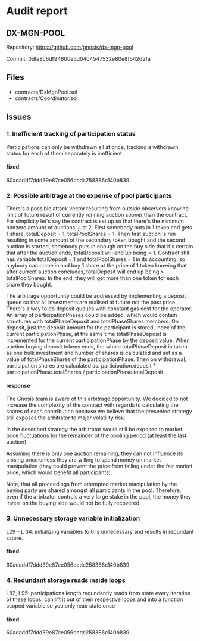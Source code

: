 # Audit report
## DX-MGN-POOL
Repository: https://github.com/gnosis/dx-mgn-pool

Commit: 0dfe8c6df94600e5d0404547532e80e8f54262fa

## Files

- contracts/DxMgnPool.sol
- contracts/Coordinator.sol

## Issues

### 1. Inefficient tracking of participation status

Participations can only be withdrawn all at once, tracking a withdrawn status for each of them separately is inefficient.

#### fixed

60adaddf7ddd39e87ce056dcdc258386c140b839

### 2. Possible arbitrage at the expense of pool participants

There's a possible attack vector resulting from outside observers knowing limit of future result of currently running auction sooner than the contract. For simplicity let's say the contract is set up so that there's the minimum nonzero amount of auctions, just 2. First somebody puts in 1 token and gets 1 share, totalDeposit = 1, totalPoolShares = 1. Then first auction is run resulting in some amount of the secondary token bought and the second auction is started, somebody puts in enough on the buy side that it's certain that after the auction ends, totalDeposit will end up being > 1. Contract still has variable totalDeposit = 1 and totalPoolShares = 1 in its accounting, so anybody can come in and buy 1 share at the price of 1 token knowing that after current auction concludes, totalDeposit will end up being > totalPoolShares. In the end, they will get more than one token for each share they bought.

The arbitrage opportunity could be addressed by implementing a deposit queue so that all investments are realised at future not the past price. There's a way to do deposit queues with constant gas cost for the operator. An array of participationPhases could be added, which would contain structures with totalPhaseDeposit and totalPhaseShares members. On deposit, just the deposit amount for the participant is stored, index of the current participationPhase, at the same time totalPhaseDeposit is incremented for the current participationPhase by the deposit value. When auction buying deposit tokens ends, the whole totalPhaseDeposit is taken as one bulk investment and number of shares is calculated and set as a value of totalPhaseShares of the participationPhase. Then on withdrawal, participation shares are calculated as: participation.deposit * participationPhase.totalShares / participationPhase.totalDeposit

#### response

The Gnosis team is aware of this arbitrage opportunity. We decided to not increase the complexity of the contract with regards to calculating the shares of each contribution because we believe that the presented strategy still exposes the arbitrator to major volatility risk.

In the described strategy the arbitrator would still be exposed to market price fluctuations for the remainder of the pooling period (at least the last auction).

Assuming there is only one auction remaining, they can not influence its closing price unless they are willing to spend money on market manipulation (they could prevent the price from falling under the fair market price, which would benefit all participants).

Note, that all proceedings from attempted market manipulation by the buying party are shared amongst all participants in the pool. Therefore, even if the arbitrator controls a very large stake in the pool, the money they invest on the buying side would not be fully recovered.

### 3. Unnecessary storage variable initialization

L29 - L 34: initializing variables to 0 is unnecessary and results in redundant sstore.

#### fixed

60adaddf7ddd39e87ce056dcdc258386c140b839

### 4. Redundant storage reads inside loops

L82, L95: participations.length redundantly reads from state every iteration of these loops, can lift it out of their respective loops and into a function scoped variable so you only read state once

#### fixed

60adaddf7ddd39e87ce056dcdc258386c140b839

